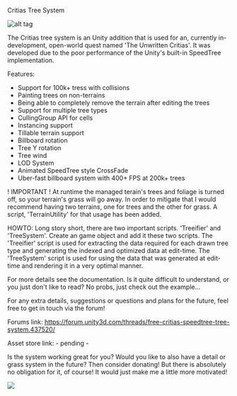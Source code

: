 Critias Tree System

![alt tag](https://github.com/AssemblyJohn/Critias-TreeSystem/blob/master/CritiasTree.png)

The Critias tree system is an Unity addition that is used for an, currently in-development, open-world quest named 'The Unwritten Critias'. It was developed due to the poor
performance of the Unity's built-in SpeedTree implementation.

Features:
- Support for 100k+ tress with collisions
- Painting trees on non-terrains
- Being able to completely remove the terrain after editing the trees
- Support for multiple tree types
- CullingGroup API for cells
- Instancing support
- Tillable terrain support
- Billboard rotation
- Tree Y rotation
- Tree wind
- LOD System
- Animated SpeedTree style CrossFade
- Uber-fast billboard system with 400+ FPS at 200k+ trees

! IMPORTANT !
At runtime the managed terain's trees and foliage is turned off, so your terrain's grass will go away. In order to mitigate that I would recommend having two terrains, one for trees and the other for grass. A script, 'TerrainUtility' for that usage has been added.

HOWTO:
Long story short, there are two important scripts. 'Treeifier' and 'TreeSystem'. Create an game object and add it these two scripts. The 'Treeifier' script is used for extracting the data required for each drawn tree type and generating the indexed and optimized data at edit-time. The 'TreeSystem' script is used for using the data that was generated at edit-time and rendering it in a very optimal manner.

For more details see the documentation. Is it quite difficult to understand, or you just don't like to read? No probs, just check out the example...

For any extra details, suggestions or questions and plans for the future, feel free to get in touch via the forum!

Forums link: https://forum.unity3d.com/threads/free-critias-speedtree-tree-system.437520/

Asset store link: - pending -

Is the system working great for you? Would you like to also have a detail or grass system in the future? Then consider donating! But there is absolutely no obligation for it, of course! It would just make me a little more motivated!

[![](https://www.paypalobjects.com/en_US/i/btn/btn_donateCC_LG.gif)](https://www.paypal.com/cgi-bin/webscr?cmd=_s-xclick&hosted_button_id=MBCS7Q244JQUS)
